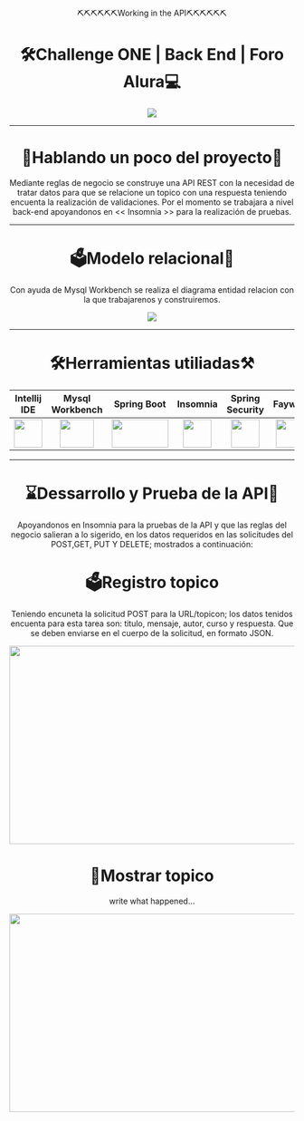 <html>
  
  <div align="center">
  <h8>⛏️⛏️⛏️⛏️⛏️⛏️Working in the API⛏️⛏️⛏️⛏️⛏️⛏️</h8>  
    <h1>🛠️Challenge ONE | Back End | Foro Alura💻</h1>
  
  </div>
  <div align="center">
   <img src="https://github.com/Magucho/API_REST_With_SpringBoot/assets/98346054/f91b0de5-4842-4263-ae58-f17cd3b13cc8">
  </div>

  ---
  <div align="center">
    <h1>📜Hablando un poco del proyecto📜</h1>
    <p>Mediante reglas de negocio se construye una API REST con la necesidad de tratar datos para que se relacione un topico con una respuesta teniendo encuenta la realización de validaciones.
    Por el momento se trabajara a nivel back-end apoyandonos en << Insomnia >> para la realización de pruebas.</p>

  </div>


---
  <div align="center">
    <h1>🗳️Modelo relacional💾</h1>
    <p>Con ayuda de Mysql Workbench se realiza el diagrama entidad relacion con la que trabajarenos y construiremos.</p>
   <img src="https://github.com/Magucho/API_REST_With_SpringBoot/assets/98346054/7b7a9a61-59b4-4f46-8af0-4a3d75cc97f4">
  </div>


---
<div align="center">
  <h1>🛠️Herramientas utiliadas⚒️</h1>
<table>
  <thead>
    <tr>
      <th>Intellij IDE</th>
       <th>Mysql Workbench</th>
       <th>Spring Boot</th>
       <th>Insomnia</th>
       <th>Spring Security</th>  
       <th>Fayway</th>
       <th>JPA</th>
    </tr>
  </thead>
  <tbody>
    <tr>
      <td align="center"> <a align="center"> <img src="https://www.qbssoftware.de/wp-content/uploads/2022/07/JetBrains-Intellij-IDEA.png" width=50 height="50"/> </a> </td>
      <td align="center"> <a> <img src="https://dashboard.snapcraft.io/site_media/appmedia/2020/04/mysql-workbench.png" width=60 height="50"> </a> </td>
      <td align="center"> <a> <img src="https://github.com/Magucho/API_REST_With_SpringBoot/assets/98346054/c6fca234-34f8-4933-95bf-95fc591bde7c"  width=100 height="50"> </a> </td>
      <td align="center"> <a> <img src="https://github.com/Magucho/API_REST_With_SpringBoot/assets/98346054/d11dc2cd-7a5d-4294-914e-edf51b64a9b9"  width=50 height="50"> </a> </td>
      <td align="center"> <a> <img src="https://github.com/Magucho/API_REST_With_SpringBoot/assets/98346054/225036b6-780a-4ba4-8a9a-155aac72ecae"  width=50 height="50"> </a> </td>
      <td align="center"> <a> <img src="https://github.com/Magucho/API_REST_With_SpringBoot/assets/98346054/1bec0552-84d6-45bd-b5b4-0156e91c4e6d"  width=50 height="50"> </a> </td>
      <td align="center"> <a> <img src="https://github.com/Magucho/API_REST_With_SpringBoot/assets/98346054/e3050cfd-efe2-4c76-bba4-297fadd67356"  width=100 height="50"> </a> </td>
    </tr>
  </tbody>
</table>  
</div>

---
<div align="center">
<h1>⌛Dessarrollo y Prueba de la API🧩</h1>
<p>Apoyandonos en Insomnia para la pruebas de la API y que las reglas del negocio salieran a lo sigerido, en los datos requeridos en las solicitudes del POST,GET, PUT Y DELETE; mostrados a continuación: </p>

  <h1>🗳️Registro topico</h1>
  <p>Teniendo encuneta la solicitud POST para la URL/topicon; los datos tenidos encuenta para esta tarea son: titulo, mensaje, autor, curso y respuesta. Que se  deben enviarse en el cuerpo de la solicitud, en formato JSON.</p>
  <img src="https://github.com/Magucho/API_REST_With_SpringBoot/assets/98346054/424959aa-5020-4a4d-ad92-63ae441e1382"  width=800 height="350">

   <h1>📜Mostrar topico</h1>
   <p>write what happened...</p>
    <img src=""  width=800 height="350">
</div>

</html>

